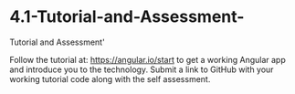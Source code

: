 # 4.1-Tutorial-and-Assessment-
Tutorial and Assessment'

Follow the tutorial at: https://angular.io/start to get a working Angular app and introduce you to the technology. 
Submit a link to GitHub with your working tutorial code along with the self assessment.
